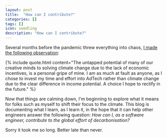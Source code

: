 ```yaml
---
layout: post
title:  "How can I contribute?"
categories: []
tags: []
icon: seedling
description: "How can I contribute?"
---
```


Several months before the pandemic threw everything into chaos, [I made the following observation](https://gidi.io/tech-ethics/2019/05/08/tech-civilisations-circle-of-influence/):

{% include quote.html content="The untapped potential of many of our creative minds to solving climate change due to the lack of economic incentives, is a personal gripe of mine. I am as much at fault as anyone, as I chose to invest my time and effort into AdTech rather than climate change due to the clear difference in income potential. A choice I hope to rectify in the future." %}

Now that things are calming down, I'm beginning to explore what it means for folks such as myself to shift their focus to the climate. This blog is documenting what I learn, as I learn it, in the hope that it can help other engineers answer the following question: _How can I, as a software engineer, contribute to the global effort of decarbonisation?_

Sorry it took me so long.
Better late than never.